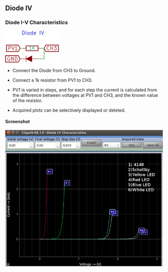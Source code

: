 Diode IV
---

### Diode I-V Characteristics

![](images/schematics/diodeIV.svg)

* Connect the Diode from CH3 to Ground.
* Connect a 1k resistor from PV1 to CH3.

* PV1 is varied in steps, and for each step the current is calculated from the difference between voltages at PV1 and CH3, and the known value of the resistor.
* Acquired plots can be selectively displayed or deleted.

#### Screenshot

![](images/screenshots/diodeIV.png)


